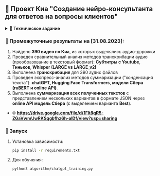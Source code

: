## 💠 Проект Киа "Создание нейро-консультанта для ответов на вопросы клиентов"


<details>
<summary><b>💾 Техническое задание</b></summary>
<h3>🌐 Источники:</h3>
<li><b><a href="https://docs.google.com/spreadsheets/d/1UDwTDX41NHL626aZpLGO4yvYDvX4P_wfL20kv6ekbD8/edit?usp=sharing">Диалоги оператор + клиент</a></b></li>
<li><b><a href="https://docs.google.com/spreadsheets/d/1btiLDeliT87fFw4yI4aFMEthwL0GtUFMKAgGDW6ryOk/edit?usp=sharing">Список страниц</a></b></li>
<h3>💎 Цель проекта:</h3> 
<b>👁‍🗨 Создать нейро-консультанта, отвечающего на вопросы клиентов организации по продуктам и услугам компании.</b>
<h3>🗒 Основные задачи:</h3>
<h4>1. Подготовка базы знаний:</h4>
<li>Сбор базы знаний (на основе представленных заказчиком ссылок и документов)</li>
<li>оптимизация структуры базы знаний</li>
<li>разделение базы знаний на логические блоки</li>
‌<h4>2. Составление алгоритма с дообучением ChatGPT. Проработка механизма ведения диалога</h4>
<h4>3. Тестирование алгоритма:</h4>
<li>создание пула вопросов для тестирования</li>
<li>тестирование алгоритма</li>
<li>корректировка базы знаний и алгоритма</li>
<h4>4. Внедрение и тестирование:</h4>
<li>Интеграция нейро-консультанта по согласованию с заказчиком</li>
<li>Проведение тестирования и отладки системы</li>
<h3>🔰 Ожидаемые результаты:</h3>
<li><b>🤖 Нейро-консультант, отвечающий на вопросы клиентов компании по продуктам и услугам.</b><br>
<li>‌<b>📆 Сроки проекта: 3 месяца</b></li>
</details>

### 📆 Промежуточные результаты на [31.08.2023]:
1. Найдено **390 видео по Киа**, из которых выделялись аудио-дорожки
2. Проведен сравнительный анализ методов транскрибации аудио (преобразование в текстовый формат): **Субтитры с Youtube, Тиньков, Whisper (LARGE vs LARGE_v2)**
3. Выполнена **транскрибация** для 390 аудио файлов
4. Проведен экспресс-анализ методов суммаризации ("конденсация текста"): **chatGPT, Hugging Face Transformers, модели Сбера (ruBERT и online API)**.
5. Выполнена **суммаризация всех полученных текстов** с представлением нескольких вариантов в формате JSON через **online API модель Сбера** (с выделением варианта **Best**).

- 🌐 **https://drive.google.com/file/d/1FIt8qR5-ZGaVwmUwRKSqgbfhz6h-aIDf/view?usp=sharing**

### 📡 Запуск

1. Установка зависимости:
   ```bash
   pip install -r requirements.txt

2. Для обучения:
   ```bash
   python3 algorithm/chatgpt_training.py
